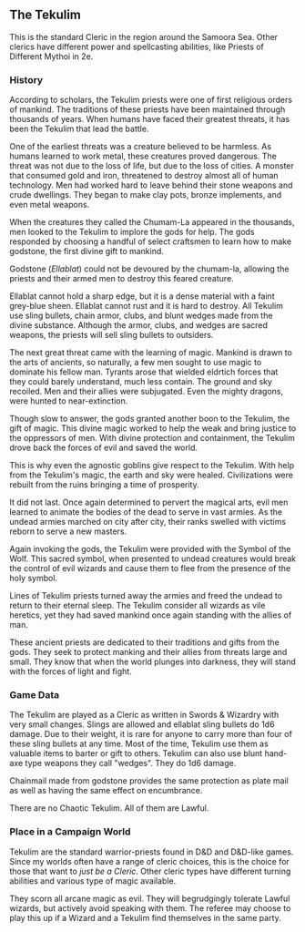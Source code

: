 ## The Tekulim

This is the standard Cleric in the region around the Samoora Sea. Other clerics have different power and spellcasting abilities, like Priests of Different Mythoi in 2e.

### History

According to scholars, the Tekulim priests were one of first religious orders of mankind. The traditions of these priests have been maintained through thousands of years.  When humans have faced their greatest threats, it has been the Tekulim that lead the battle.

One of the earliest threats was a creature believed to be harmless. As humans learned to work metal, these creatures proved dangerous. The threat was not due to the loss of life, but due to the loss of cities. A monster that consumed gold and iron, threatened to destroy almost all of human technology. Men had worked hard to leave behind their stone weapons and crude dwellings. They began to make clay pots, bronze implements, and even metal weapons.

When the creatures they called the Chumam-La appeared in the thousands, men looked to the Tekulim to implore the gods for help. The gods responded by choosing a handful of select craftsmen to learn how to make godstone, the first divine gift to mankind.

Godstone (*Ellablat*) could not be devoured by the chumam-la, allowing the priests and their armed men to destroy this feared creature.

Ellablat cannot hold a sharp edge, but it is a dense material with a faint grey-blue sheen. Ellablat cannot rust and it is hard to destroy. All Tekulim use sling bullets, chain armor, clubs, and blunt wedges made from the divine substance. Although the armor, clubs, and wedges are sacred weapons, the priests will sell sling bullets to outsiders.

The next great threat came with the learning of magic. Mankind is drawn to the arts of ancients, so naturally, a few men sought to use magic to dominate his fellow man. Tyrants arose that wielded eldrtich forces that they could barely understand, much less contain. The ground and sky recoiled. Men and their allies were subjugated. Even the mighty dragons, were hunted to near-extinction.

Though slow to answer, the gods granted another boon to the Tekulim, the gift of magic. This divine magic worked to help the weak and bring justice to the oppressors of men. With divine protection and containment, the Tekulim drove back the forces of evil and saved the world.

This is why even the agnostic goblins give respect to the Tekulim. With help from the Tekulim's magic, the earth and sky were healed. Civilizations were rebuilt from the ruins bringing a time of prosperity.

It did not last. Once again determined to pervert the magical arts, evil men learned to animate the bodies of the dead to serve in vast armies. As the undead armies marched on city after city, their ranks swelled with victims reborn to serve a new masters.

Again invoking the gods, the Tekulim were provided with the Symbol of the Wolf. This sacred symbol, when presented to undead creatures would break the control of evil wizards and cause them to flee from the presence of the holy symbol.

Lines of Tekulim priests turned away the armies and freed the undead to return to their eternal sleep. The Tekulim consider all wizards as vile heretics, yet they had saved mankind once again standing with the allies of man.

These ancient priests are dedicated to their traditions and gifts from the gods. They seek to protect manking and their allies from threats large and small. They know that when the world plunges into darkness, they will stand with the forces of light and fight.

### Game Data

The Tekulim are played as a Cleric as written in Swords & Wizardry with very small changes. Slings are allowed and ellablat sling bullets do 1d6 damage. Due to their weight, it is rare for anyone to carry more than four of these sling bullets at any time. Most of the time, Tekulim use them as valuable items to barter or gift to others. Tekulim can also use blunt hand-axe type weapons they call "wedges". They do 1d6 damage.

Chainmail made from godstone provides the same protection as plate mail as well as having the same effect on encumbrance.

There are no Chaotic Tekulim. All of them are Lawful.

### Place in a Campaign World

Tekulim are the standard warrior-priests found in D&D and D&D-like games. Since my worlds often have a range of cleric choices, this is the choice for those that want to *just be a Cleric*. Other cleric types have different turning abilities and various type of magic available.

They scorn all arcane magic as evil. They will begrudgingly tolerate Lawful wizards, but actively avoid speaking with them. The referee may choose to play this up if a Wizard and a Tekulim find themselves in the same party.